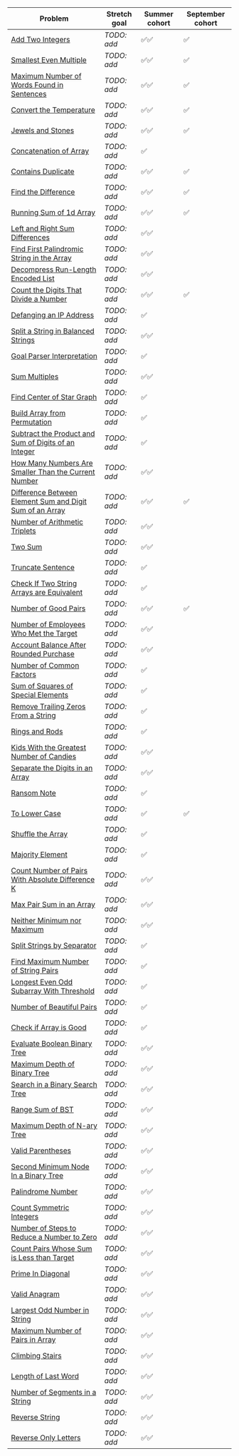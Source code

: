 |Problem|Stretch goal|Summer cohort|September cohort|
|-|-|-|-|
|[Add Two Integers](https://leetcode.com/problems/add-two-integers/)|_TODO: add_|✅✅|✅|
|[Smallest Even Multiple](https://leetcode.com/problems/smallest-even-multiple/)|_TODO: add_|✅✅|✅|
|[Maximum Number of Words Found in Sentences](https://leetcode.com/problems/maximum-number-of-words-found-in-sentences/)|_TODO: add_|✅✅|✅|
|[Convert the Temperature](https://leetcode.com/problems/convert-the-temperature/)|_TODO: add_|✅✅|✅|
|[Jewels and Stones](https://leetcode.com/problems/jewels-and-stones/)|_TODO: add_|✅✅|✅|
|[Concatenation of Array](https://leetcode.com/problems/concatenation-of-array/)|_TODO: add_|✅||
|[Contains Duplicate](https://leetcode.com/problems/contains-duplicate/)|_TODO: add_|✅✅|✅|
|[Find the Difference](https://leetcode.com/problems/find-the-difference/)|_TODO: add_|✅✅|✅|
|[Running Sum of 1d Array](https://leetcode.com/problems/running-sum-of-1d-array/)|_TODO: add_|✅✅|✅|
|[Left and Right Sum Differences](https://leetcode.com/problems/left-and-right-sum-differences/)|_TODO: add_|✅✅||
|[Find First Palindromic String in the Array](https://leetcode.com/problems/find-first-palindromic-string-in-the-array/)|_TODO: add_|✅✅||
|[Decompress Run-Length Encoded List](https://leetcode.com/problems/decompress-run-length-encoded-list/)|_TODO: add_|✅✅||
|[Count the Digits That Divide a Number](https://leetcode.com/problems/count-the-digits-that-divide-a-number/)|_TODO: add_|✅✅|✅|
|[Defanging an IP Address](https://leetcode.com/problems/defanging-an-ip-address/)|_TODO: add_|✅||
|[Split a String in Balanced Strings](https://leetcode.com/problems/split-a-string-in-balanced-strings/)|_TODO: add_|✅✅||
|[Goal Parser Interpretation](https://leetcode.com/problems/goal-parser-interpretation/)|_TODO: add_|✅||
|[Sum Multiples](https://leetcode.com/problems/sum-multiples/)|_TODO: add_|✅✅||
|[Find Center of Star Graph](https://leetcode.com/problems/find-center-of-star-graph/)|_TODO: add_|✅||
|[Build Array from Permutation](https://leetcode.com/problems/build-array-from-permutation/)|_TODO: add_|✅||
|[Subtract the Product and Sum of Digits of an Integer](https://leetcode.com/problems/subtract-the-product-and-sum-of-digits-of-an-integer/)|_TODO: add_|✅||
|[How Many Numbers Are Smaller Than the Current Number](https://leetcode.com/problems/how-many-numbers-are-smaller-than-the-current-number/)|_TODO: add_|✅✅||
|[Difference Between Element Sum and Digit Sum of an Array](https://leetcode.com/problems/difference-between-element-sum-and-digit-sum-of-an-array/)|_TODO: add_|✅✅|✅|
|[Number of Arithmetic Triplets](https://leetcode.com/problems/number-of-arithmetic-triplets/)|_TODO: add_|✅✅||
|[Two Sum](https://leetcode.com/problems/two-sum/)|_TODO: add_|✅✅||
|[Truncate Sentence](https://leetcode.com/problems/truncate-sentence/)|_TODO: add_|✅||
|[Check If Two String Arrays are Equivalent](https://leetcode.com/problems/check-if-two-string-arrays-are-equivalent/)|_TODO: add_|✅||
|[Number of Good Pairs](https://leetcode.com/problems/number-of-good-pairs/)|_TODO: add_|✅✅|✅|
|[Number of Employees Who Met the Target](https://leetcode.com/problems/number-of-employees-who-met-the-target/)|_TODO: add_|✅✅||
|[Account Balance After Rounded Purchase](https://leetcode.com/problems/account-balance-after-rounded-purchase/)|_TODO: add_|✅✅||
|[Number of Common Factors](https://leetcode.com/problems/number-of-common-factors/)|_TODO: add_|✅||
|[Sum of Squares of Special Elements](https://leetcode.com/problems/sum-of-squares-of-special-elements/)|_TODO: add_|✅||
|[Remove Trailing Zeros From a String](https://leetcode.com/problems/remove-trailing-zeros-from-a-string/)|_TODO: add_|✅||
|[Rings and Rods](https://leetcode.com/problems/rings-and-rods/)|_TODO: add_|✅||
|[Kids With the Greatest Number of Candies](https://leetcode.com/problems/kids-with-the-greatest-number-of-candies/)|_TODO: add_|✅✅||
|[Separate the Digits in an Array](https://leetcode.com/problems/separate-the-digits-in-an-array/)|_TODO: add_|✅✅||
|[Ransom Note](https://leetcode.com/problems/ransom-note/)|_TODO: add_|✅||
|[To Lower Case](https://leetcode.com/problems/to-lower-case/)|_TODO: add_|✅|✅|
|[Shuffle the Array](https://leetcode.com/problems/shuffle-the-array/)|_TODO: add_|✅||
|[Majority Element](https://leetcode.com/problems/majority-element/)|_TODO: add_|✅||
|[Count Number of Pairs With Absolute Difference K](https://leetcode.com/problems/count-number-of-pairs-with-absolute-difference-k/)|_TODO: add_|✅✅||
|[Max Pair Sum in an Array](https://leetcode.com/problems/max-pair-sum-in-an-array/)|_TODO: add_|✅✅||
|[Neither Minimum nor Maximum](https://leetcode.com/problems/neither-minimum-nor-maximum/)|_TODO: add_|✅✅||
|[Split Strings by Separator](https://leetcode.com/problems/split-strings-by-separator/)|_TODO: add_|✅||
|[Find Maximum Number of String Pairs](https://leetcode.com/problems/find-maximum-number-of-string-pairs/)|_TODO: add_|✅||
|[Longest Even Odd Subarray With Threshold](https://leetcode.com/problems/longest-even-odd-subarray-with-threshold/)|_TODO: add_|✅||
|[Number of Beautiful Pairs](https://leetcode.com/problems/number-of-beautiful-pairs/)|_TODO: add_|✅||
|[Check if Array is Good](https://leetcode.com/problems/check-if-array-is-good/)|_TODO: add_|✅||
|[Evaluate Boolean Binary Tree](https://leetcode.com/problems/evaluate-boolean-binary-tree/)|_TODO: add_|✅✅||
|[Maximum Depth of Binary Tree](https://leetcode.com/problems/maximum-depth-of-binary-tree/)|_TODO: add_|✅✅||
|[Search in a Binary Search Tree](https://leetcode.com/problems/search-in-a-binary-search-tree/)|_TODO: add_|✅✅||
|[Range Sum of BST](https://leetcode.com/problems/range-sum-of-bst/)|_TODO: add_|✅✅||
|[Maximum Depth of N-ary Tree](https://leetcode.com/problems/maximum-depth-of-n-ary-tree/)|_TODO: add_|✅✅||
|[Valid Parentheses](https://leetcode.com/problems/valid-parentheses/)|_TODO: add_|✅✅||
|[Second Minimum Node In a Binary Tree](https://leetcode.com/problems/second-minimum-node-in-a-binary-tree/)|_TODO: add_|✅✅||
|[Palindrome Number](https://leetcode.com/problems/palindrome-number/)|_TODO: add_|✅✅||
|[Count Symmetric Integers](https://leetcode.com/problems/count-symmetric-integers/)|_TODO: add_|✅✅||
|[Number of Steps to Reduce a Number to Zero](https://leetcode.com/problems/number-of-steps-to-reduce-a-number-to-zero/)|_TODO: add_|✅✅||
|[Count Pairs Whose Sum is Less than Target](https://leetcode.com/problems/count-pairs-whose-sum-is-less-than-target/)|_TODO: add_|✅✅||
|[Prime In Diagonal](https://leetcode.com/problems/prime-in-diagonal/)|_TODO: add_|✅✅||
|[Valid Anagram](https://leetcode.com/problems/valid-anagram/)|_TODO: add_|✅✅||
|[Largest Odd Number in String](https://leetcode.com/problems/largest-odd-number-in-string/)|_TODO: add_|✅✅||
|[Maximum Number of Pairs in Array](https://leetcode.com/problems/maximum-number-of-pairs-in-array/)|_TODO: add_|✅✅||
|[Climbing Stairs](https://leetcode.com/problems/climbing-stairs/)|_TODO: add_|✅✅||
|[Length of Last Word](https://leetcode.com/problems/length-of-last-word/)|_TODO: add_|✅✅||
|[Number of Segments in a String](https://leetcode.com/problems/number-of-segments-in-a-string/)|_TODO: add_|✅✅||
|[Reverse String](https://leetcode.com/problems/reverse-string/)|_TODO: add_|✅✅||
|[Reverse Only Letters](https://leetcode.com/problems/reverse-only-letters/)|_TODO: add_|✅✅||
